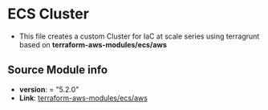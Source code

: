  # ECS Cluster
 * This file creates a custom Cluster for IaC at scale series using terragrunt based on **terraform-aws-modules/ecs/aws**
 ## Source Module info
 - **version**: = "5.2.0"
 - **Link**:  [terraform-aws-modules/ecs/aws](github.com/terraform-aws-modules/ecs/aws)

